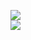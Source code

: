 ![](https://github-readme-stats.vercel.app/api?username=roskiyadr&show_icons=true&count_private=true&theme=dark)  
![](https://github-readme-stats.vercel.app/api/top-langs?username=roskiyadr&count_private=true&theme=dark)




<!---
RoskiyADR/RoskiyADR is a ✨ special ✨ repository because its `README.md` (this file) appears on your GitHub profile.
You can click the Preview link to take a look at your changes.
--->
